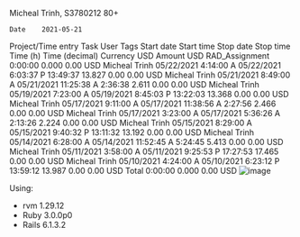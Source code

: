Micheal Trinh, S3780212
80+

	Date	2021-05-21									
											
Project/Time entry	Task	User	Tags	Start date	Start time	Stop date	Stop time	Time (h)	Time (decimal)	Currency USD	Amount USD
RAD_Assignment								0:00:00	 0.000		 0.00 USD
		Micheal Trinh		05/22/2021	4:14:00 A	05/22/2021	6:03:37 P	13:49:37	 13.827	0.00	 0.00 USD
		Micheal Trinh		05/21/2021	8:49:00 A	05/21/2021	11:25:38 A	2:36:38	 2.611	0.00	 0.00 USD
		Micheal Trinh		05/19/2021	7:23:00 A	05/19/2021	8:45:03 P	13:22:03	 13.368	0.00	 0.00 USD
		Micheal Trinh		05/17/2021	9:11:00 A	05/17/2021	11:38:56 A	2:27:56	 2.466	0.00	 0.00 USD
		Micheal Trinh		05/17/2021	3:23:00 A	05/17/2021	5:36:26 A	2:13:26	 2.224	0.00	 0.00 USD
		Micheal Trinh		05/15/2021	8:29:00 A	05/15/2021	9:40:32 P	13:11:32	 13.192	0.00	 0.00 USD
		Micheal Trinh		05/14/2021	6:28:00 A	05/14/2021	11:52:45 A	5:24:45	 5.413	0.00	 0.00 USD
		Micheal Trinh		05/11/2021	3:58:00 A	05/11/2021	9:25:53 P	17:27:53	 17.465	0.00	 0.00 USD
		Micheal Trinh		05/10/2021	4:24:00 A	05/10/2021	6:23:12 P	13:59:12	 13.987	0.00	 0.00 USD
Total								0:00:00	 0.000		 0.00 USD
![image](https://user-images.githubusercontent.com/48667610/119185334-01b11d00-baba-11eb-8bc8-8a6885aa91e9.png)



Using:
 - rvm 1.29.12
 - Ruby 3.0.0p0
 - Rails 6.1.3.2
